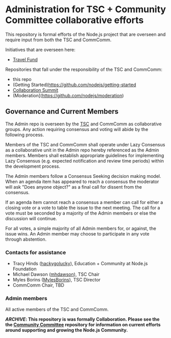 # Administration for TSC + Community Committee collaborative efforts
This repository is formal efforts of the Node.js project that are overseen and require input from both the TSC and CommComm. 

Initiatives that are overseen here:
- [Travel Fund](https://github.com/nodejs/admin/blob/master/travel_fund.md)

Repositories that fall under the responsibility of the TSC and CommComm:

- this repo
- (Getting Started)https://github.com/nodejs/getting-started
- [Collaboration Summit](https://github.com/nodejs/summit)
- (Moderation](https://github.com/nodejs/moderation)

## Governance and Current Members

The Admin repo is overseen by the [TSC](https://github.com/nodejs/TSC) and CommComm as collaborative groups. Any action requiring consensus and voting will abide by the following process.

Members of the TSC and CommComm shall operate under Lazy Consensus as a collaborative unit in the Admin repo hereby referenced as the Admin members. Members shall establish appropriate guidelines for implementing Lazy Consensus (e.g. expected notification and review time periods) within the development process.

The Admin members follow a Consensus Seeking decision making model. When an agenda item has appeared to reach a consensus the moderator will ask "Does anyone object?" as a final call for dissent from the consensus.

If an agenda item cannot reach a consensus a member can call for either a closing vote or a vote to table the issue to the next meeting. The call for a vote must be seconded by a majority of the Admin members or else the discussion will continue.

For all votes, a simple majority of all Admin members for, or against, the issue wins. An Admin member may choose to participate in any vote through abstention.

### Contacts for assistance
- Tracy Hinds ([hackygolucky](https://github.com/hackygolucky)), Education + Community at Node.js Foundation
- Michael Dawson ([mhdawson](https://github.com/mhdawson)), TSC Chair
- Myles Borins ([MylesBorins](https://github.com/MylesBorins)), TSC Director
- CommComm Chair, TBD

### Admin members
All active members of the TSC and CommComm.

***ARCHIVE*: This repository is was formally Collaboration. Please see the the [Community Committee](https://github.com/nodejs/community-committee) repository for information on current efforts around supporting and growing the Node.js Community.**
